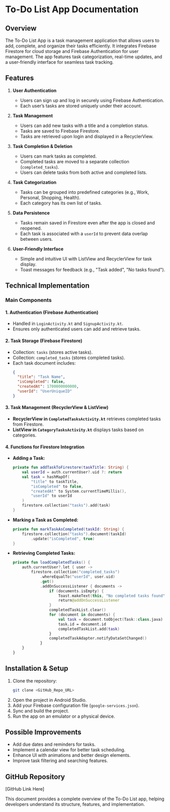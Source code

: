 # To-Do List App Documentation

## Overview
The To-Do List App is a task management application that allows users to add, complete, and organize their tasks efficiently. It integrates Firebase Firestore for cloud storage and Firebase Authentication for user management. The app features task categorization, real-time updates, and a user-friendly interface for seamless task tracking.

## Features
1. **User Authentication**
   - Users can sign up and log in securely using Firebase Authentication.
   - Each user’s tasks are stored uniquely under their account.

2. **Task Management**
   - Users can add new tasks with a title and a completion status.
   - Tasks are saved to Firebase Firestore.
   - Tasks are retrieved upon login and displayed in a RecyclerView.

3. **Task Completion & Deletion**
   - Users can mark tasks as completed.
   - Completed tasks are moved to a separate collection (`completed_tasks`).
   - Users can delete tasks from both active and completed lists.

4. **Task Categorization**
   - Tasks can be grouped into predefined categories (e.g., Work, Personal, Shopping, Health).
   - Each category has its own list of tasks.

5. **Data Persistence**
   - Tasks remain saved in Firestore even after the app is closed and reopened.
   - Each task is associated with a `userId` to prevent data overlap between users.

6. **User-Friendly Interface**
   - Simple and intuitive UI with ListView and RecyclerView for task display.
   - Toast messages for feedback (e.g., "Task added", "No tasks found").

## Technical Implementation
### **Main Components**
#### **1. Authentication (Firebase Authentication)**
- Handled in `LoginActivity.kt` and `SignupActivity.kt`.
- Ensures only authenticated users can add and retrieve tasks.

#### **2. Task Storage (Firebase Firestore)**
- Collection: `tasks` (stores active tasks).
- Collection: `completed_tasks` (stores completed tasks).
- Each task document includes:
  ```json
  {
    "title": "Task Name",
    "isCompleted": false,
    "createdAt": 1700000000000,
    "userId": "UserUniqueID"
  }
  ```

#### **3. Task Management (RecyclerView & ListView)**
- **RecyclerView in `CompletedTasksActivity.kt`** retrieves completed tasks from Firestore.
- **ListView in `CategoryTasksActivity.kt`** displays tasks based on categories.

#### **4. Functions for Firestore Integration**
- **Adding a Task:**
  ```kotlin
  private fun addTaskToFirestore(taskTitle: String) {
      val userId = auth.currentUser?.uid ?: return
      val task = hashMapOf(
          "title" to taskTitle,
          "isCompleted" to false,
          "createdAt" to System.currentTimeMillis(),
          "userId" to userId
      )
      firestore.collection("tasks").add(task)
  }
  ```
- **Marking a Task as Completed:**
  ```kotlin
  private fun markTaskAsCompleted(taskId: String) {
      firestore.collection("tasks").document(taskId)
          .update("isCompleted", true)
  }
  ```
- **Retrieving Completed Tasks:**
  ```kotlin
  private fun loadCompletedTasks() {
      auth.currentUser?.let { user ->
          firestore.collection("completed_tasks")
              .whereEqualTo("userId", user.uid)
              .get()
              .addOnSuccessListener { documents ->
                  if (documents.isEmpty) {
                      Toast.makeText(this, "No completed tasks found", Toast.LENGTH_SHORT).show()
                      return@addOnSuccessListener
                  }
                  completedTaskList.clear()
                  for (document in documents) {
                      val task = document.toObject(Task::class.java)
                      task.id = document.id
                      completedTaskList.add(task)
                  }
                  completedTaskAdapter.notifyDataSetChanged()
              }
      }
  }
  ```

## Installation & Setup
1. Clone the repository:
   ```sh
   git clone <GitHub_Repo_URL>
   ```
2. Open the project in Android Studio.
3. Add your Firebase configuration file (`google-services.json`).
4. Sync and build the project.
5. Run the app on an emulator or a physical device.

## Possible Improvements
- Add due dates and reminders for tasks.
- Implement a calendar view for better task scheduling.
- Enhance UI with animations and better design elements.
- Improve task filtering and searching features.

## GitHub Repository
[GitHub Link Here]

This document provides a complete overview of the To-Do List app, helping developers understand its structure, features, and implementation.

